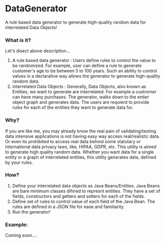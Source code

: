 # DataGenerator
A rule based data generator to generate high-quality random data for interrelated Data Objects! 

### What is it?
Let's disect above description...
1. A rule based data generator : Users define rules to control the value to be randomized. For example, user can define a rule to generate customer's age to be between 5 to 100 years. Such an ability to control values in a declarative way allows the generator to generate high-quality random data.
2. Interrelated Data Objects : Generally, Data Objects, also known as Entities, we want to generate are interrelated. For example a custromer can have many purchases. The generator, walks down to the entier object graph and generates data. The users are requierd to provide rules for each of the entities they want to generate data for. 

### Why?
If you are like me, you may already know the real pain of validating/testing data intensive applications is not having easy way access real/realistic data. Or even its prohibited to access real data behind some statutary or international data privacy laws, like, HIPAA, GDPR, etc. This utility is aimed to generate high quality random data. Whether you want data for a single entity or a graph of interrelated entities, this utility generates data, defined by your rules.

### How?
1. Define your interrelated data objects as Java Beans/Entities. Java Beans are bare minimum classes difined to represnt entities. They have a set of fields, constructors and getters and setters for each of the fields.
2. Define set of rules to control value of each field of the Java Bean. The rules are defined in a JSON file for ease and familiarity.
3. Run the generator!

### Example:
Coming soon....
